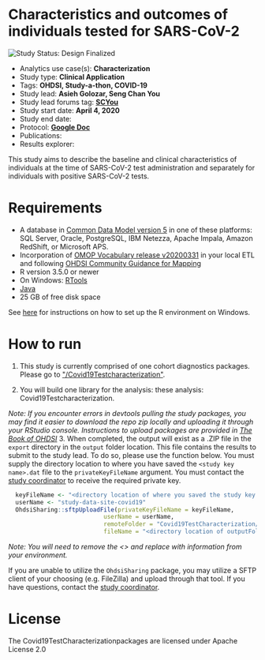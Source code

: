Characteristics and outcomes of individuals tested for SARS-CoV-2
=============

<img src="https://img.shields.io/badge/Study%20Status-Design%20Finalized-brightgreen.svg" alt="Study Status: Design Finalized">

  - Analytics use case(s): **Characterization**
  - Study type: **Clinical Application**
  - Tags: **OHDSI, Study-a-thon, COVID-19**
  - Study lead: **Asieh Golozar, Seng Chan You**
  - Study lead forums tag: **[SCYou](https://forums.ohdsi.org/u/SCYou)**
  - Study start date: **April 4, 2020**
  - Study end date:
  - Protocol: **[Google Doc](https://drive.google.com/drive/folders/1sSrKmNjLAaStWyfZjUlzY97HxcTqrMNW)**
  - Publications:
  - Results explorer:

  This study aims to describe the baseline and clinical characteristics of individuals at the time of  SARS-CoV-2 test administration and separately for individuals with positive SARS-CoV-2 tests.

Requirements
============

  - A database in [Common Data Model version 5](https://github.com/OHDSI/CommonDataModel) in one of these platforms: SQL Server, Oracle, PostgreSQL, IBM Netezza, Apache Impala, Amazon RedShift, or Microsoft APS.
- Incorporation of [OMOP Vocabulary release v20200331](https://github.com/OHDSI/Vocabulary-v5.0/releases) in your local ETL and following [OHDSI Community Guidance for Mapping](https://github.com/OHDSI/Covid-19/wiki/Release)
- R version 3.5.0 or newer
- On Windows: [RTools](http://cran.r-project.org/bin/windows/Rtools/)
- [Java](http://java.com)
- 25 GB of free disk space

See [here](https://ohdsi.github.io/MethodsLibrary/rSetup.html) for instructions on how to set up the R environment on Windows.

How to run
==========
  1. This study is currently comprised of one cohort diagnostics packages. Please go to ["/Covid19Testcharacterization"](https://github.com/ohdsi-studies/Covid19Testcharacterization/Covid19Testcharacterization).

2. You will build one library for the analysis: these analysis: Covid19Testcharacterization.

*Note: If you encounter errors in devtools pulling the study packages, you may find it easier to download the repo zip locally and uploading it through your RStudio console. Instructions to upload packages are provided in [The Book of OHDSI](https://ohdsi.github.io/TheBookOfOhdsi/PopulationLevelEstimation.html#running-the-study-package)*
                                                                                                                               3. When completed, the output will exist as a .ZIP file in the `export` directory in the `output` folder location. This file contains the results to submit to the study lead. To do so, please use the function below.  You must supply the directory location to where you have saved the `<study key name>.dat` file to the `privateKeyFileName` argument. You must contact the [study coordinator](mailto:kristin.kostka@iqvia.com) to receive the required private key.

  ```r
	keyFileName <- "<directory location of where you saved the study key name.dat>"
	userName <- "study-data-site-covid19"
	OhdsiSharing::sftpUploadFile(privateKeyFileName = keyFileName,
                             userName = userName,
                             remoteFolder = "Covid19TestCharacterization/<Covid19TestCharacterization>",
                             fileName = "<directory location of outputFolder/export>")
  ```
  
  *Note: You will need to remove the <> and replace with information from your environment.*
  
  If you are unable to utilize the `OhdsiSharing` package, you may utilize a SFTP client of your choosing (e.g. FileZilla) and upload through that tool. If you have questions, contact the [study coordinator](mailto:kristin.kostka@iqvia.com).


License
=======

The  Covid19TestCharacterizationpackages are licensed under Apache License 2.0
